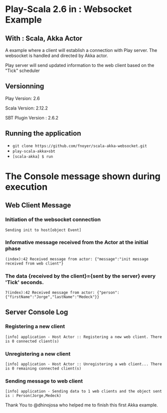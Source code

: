 # Play-Scala 2.6 in : Websocket Example
## With       : Scala, Akka Actor

A example where a client will establish a connection with Play server. The websocket is handled
and directed by Akka actor. 

Play server will send updated information to the web client based on the "Tick" scheduler

## Versionning
Play Version:           2.6

Scala Version:          2.12.2

SBT Plugin Version :    2.6.2   

## Running the application
* `git clone https://github.com/fnoyer/scala-akka-websocket.git`
* `play-scala-akka>sbt`
* `[scala-akka] $ run`

# The Console message shown during execution
## Web Client Message

### Initiation of the websocket connection
`Sending init to host[object Event]`

### Informative message received from the Actor at the initial phase
`(index):42 Received message from actor: {"message":"init message received from web client"}`

### The data {received by the client}={sent by the server} every 'Tick' seconds.
`7(index):42 Received message from actor: {"person":{"firstName":"Jorge","lastName":"Medeck"}}`

## Server Console Log
### Registering a new client
```aidl
[info] application - Host Actor :: Registering a new web client. There is 0 connected client(s)
```
### Unregistering a new client
```aidl
[info] application - Host Actor :: Unregistering a web client... There is 0 remaining connected client(s)
```

### Sending message to web client
```aidl
[info] application - Sending data to 1 web clients and the object sent is : Person(Jorge,Medeck)
```

Thank You to @dhinojosa who helped me to finish this first Akka example.
